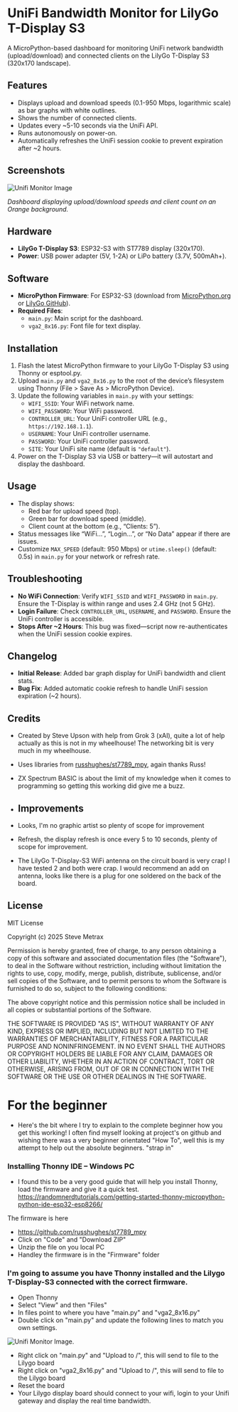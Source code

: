 # UniFi Bandwidth Monitor for LilyGo T-Display S3

A MicroPython-based dashboard for monitoring UniFi network bandwidth (upload/download) and connected clients on the LilyGo T-Display S3 (320x170 landscape).

## Features
- Displays upload and download speeds (0.1-950 Mbps, logarithmic scale) as bar graphs with white outlines.
- Shows the number of connected clients.
- Updates every ~5-10 seconds via the UniFi API.
- Runs autonomously on power-on.
- Automatically refreshes the UniFi session cookie to prevent expiration after ~2 hours.

## Screenshots
![Unifi Monitor Image](https://github.com/steve-metrax/Unifi-Monitor/blob/main/IMG_9638.JPG)

*Dashboard displaying upload/download speeds and client count on an Orange background.*

## Hardware
- **LilyGo T-Display S3**: ESP32-S3 with ST7789 display (320x170).
- **Power**: USB power adapter (5V, 1-2A) or LiPo battery (3.7V, 500mAh+).

## Software
- **MicroPython Firmware**: For ESP32-S3 (download from [MicroPython.org](https://micropython.org/download/esp32s3/) or [LilyGo GitHub](https://github.com/Xinyuan-LilyGO/LilyGo-T-Display-S3)).
- **Required Files**:
  - `main.py`: Main script for the dashboard.
  - `vga2_8x16.py`: Font file for text display.

## Installation
1. Flash the latest MicroPython firmware to your LilyGo T-Display S3 using Thonny or esptool.py.
2. Upload `main.py` and `vga2_8x16.py` to the root of the device’s filesystem using Thonny (File > Save As > MicroPython Device).
3. Update the following variables in `main.py` with your settings:
   - `WIFI_SSID`: Your WiFi network name.
   - `WIFI_PASSWORD`: Your WiFi password.
   - `CONTROLLER_URL`: Your UniFi controller URL (e.g., `https://192.168.1.1`).
   - `USERNAME`: Your UniFi controller username.
   - `PASSWORD`: Your UniFi controller password.
   - `SITE`: Your UniFi site name (default is `"default"`).
4. Power on the T-Display S3 via USB or battery—it will autostart and display the dashboard.

## Usage
- The display shows:
  - Red bar for upload speed (top).
  - Green bar for download speed (middle).
  - Client count at the bottom (e.g., “Clients: 5”).
- Status messages like “WiFi...”, “Login...”, or “No Data” appear if there are issues.
- Customize `MAX_SPEED` (default: 950 Mbps) or `utime.sleep()` (default: 0.5s) in `main.py` for your network or refresh rate.

## Troubleshooting
- **No WiFi Connection**: Verify `WIFI_SSID` and `WIFI_PASSWORD` in `main.py`. Ensure the T-Display is within range and uses 2.4 GHz (not 5 GHz).
- **Login Failure**: Check `CONTROLLER_URL`, `USERNAME`, and `PASSWORD`. Ensure the UniFi controller is accessible.
- **Stops After ~2 Hours**: This bug was fixed—script now re-authenticates when the UniFi session cookie expires.

## Changelog
- **Initial Release**: Added bar graph display for UniFi bandwidth and client stats.
- **Bug Fix**: Added automatic cookie refresh to handle UniFi session expiration (~2 hours).

## Credits
- Created by Steve Upson with help from Grok 3 (xAI), quite a lot of help actually as this is not in my wheelhouse! The networking bit is very much in my wheelhouse.
- Uses libraries from [russhughes/st7789_mpy](https://github.com/russhughes/st7789_mpy), again thanks Russ!
- ZX Spectrum BASIC is about the limit of my knowledge when it comes to programming so getting this working did give me a buzz.

- ## Improvements
- Looks, I'm no graphic artist so plenty of scope for improvement
- Refresh, the display refresh is once every 5 to 10 seconds, plenty of scope for improvement.
- The LilyGo T-Display-S3 WiFi antenna on the circuit board is very crap! I have tested 2 and both were crap. I would recommend an add on antenna, looks like there is a plug for one soldered on the back of the board. 

## License
MIT License

Copyright (c) 2025 Steve Metrax

Permission is hereby granted, free of charge, to any person obtaining a copy of this software and associated documentation files (the "Software"), to deal in the Software without restriction, including without limitation the rights to use, copy, modify, merge, publish, distribute, sublicense, and/or sell copies of the Software, and to permit persons to whom the Software is furnished to do so, subject to the following conditions:

The above copyright notice and this permission notice shall be included in all copies or substantial portions of the Software.

THE SOFTWARE IS PROVIDED "AS IS", WITHOUT WARRANTY OF ANY KIND, EXPRESS OR IMPLIED, INCLUDING BUT NOT LIMITED TO THE WARRANTIES OF MERCHANTABILITY, FITNESS FOR A PARTICULAR PURPOSE AND NONINFRINGEMENT. IN NO EVENT SHALL THE AUTHORS OR COPYRIGHT HOLDERS BE LIABLE FOR ANY CLAIM, DAMAGES OR OTHER LIABILITY, WHETHER IN AN ACTION OF CONTRACT, TORT OR OTHERWISE, ARISING FROM, OUT OF OR IN CONNECTION WITH THE SOFTWARE OR THE USE OR OTHER DEALINGS IN THE SOFTWARE.

# For the beginner
- Here's the bit where I try to explain to the complete beginner how you get this working! I often find myself looking at project's on github and wishing there was a very beginner orientated "How To", well this is my attempt to help out the absolute beginners.  "strap in" 

### Installing Thonny IDE – Windows PC
- I found this to be a very good guide that will help you install Thonny, load the firmware and give it a quick test.
https://randomnerdtutorials.com/getting-started-thonny-micropython-python-ide-esp32-esp8266/

The firmware is here
- https://github.com/russhughes/st7789_mpy
- Click on "Code" and "Download ZIP"
- Unzip the file on you local PC
- Handley the firmware is in the "Firmware" folder

### I'm going to assume you have Thonny installed and the Lilygo T-Display-S3 connected with the correct firmware.

- Open Thonny
- Select "View" and then "Files"
- In files point to where you have "main.py" and "vga2_8x16.py"
- Double click on "main.py" and update the following lines to match you own settings.
 
![Unifi Monitor Image](https://github.com/steve-metrax/Unifi-Monitor/blob/main/lines-to-edit.jpg).  

- Right click on "main.py" and "Upload to /", this will send to file to the Lilygo board
- Right click on "vga2_8x16.py" and "Upload to /", this will send to file to the Lilygo board
- Reset the board
- Your Lilygo display board should connect to your wifi, login to your Unifi gateway and display the real time bandwidth.

